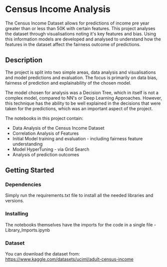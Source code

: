 # Census Income Analysis

The Census Income Dataset allows for predictions of income pre year greater than or less than 50K with certain features. This project analyses the dataset through visualisations noting it's key features and bias. Using this information models are developed and analysed to understand how the features in the dataset affect the fairness outcome of predictions.


## Description

The project is split into two simple areas, data analysis and visualisations and model predictions and evaluation. The focus is primarily on data bias, fairness of prediction and explainability of the chosen model. 

The model chosen for analysis was a Decision Tree, which in itself is not a complex model, compared to NN's or Deep Learning Approaches. However, this technique has the ability to be well explained in the decisions that were taken for the predictions, which was an important aspect of the project. 

The notebooks in this project contain:

* Data Analysis of the Census Income Dataset 
* Correlation Analysis of Features
* Initial Model training and evaluation - including fairness feature understanding
* Model HyperTuning - via Grid Search
* Analysis of prediction outcomes


## Getting Started

### Dependencies

Simply run the requirements.txt file to install all the needed libraries and versions. 

### Installing

The notebooks themselves have the imports for the code in a single file - Library_Imports.ipynb

### Dataset

You can download the dataset from:
https://www.kaggle.com/datasets/uciml/adult-census-income